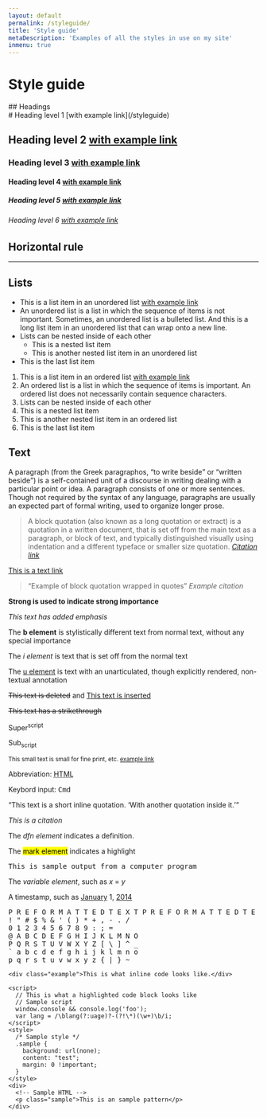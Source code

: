 ```yaml
---
layout: default
permalink: /styleguide/
title: 'Style guide'
metaDescription: 'Examples of all the styles in use on my site'
inmenu: true
---
```

# Style guide

<section markdown="1">
## Headings

<section markdown="1">
# Heading level 1 [with example link](/styleguide)

## Heading level 2 [with example link](/styleguide)

### Heading level 3 [with example link](/styleguide)

#### Heading level 4 [with example link](/styleguide)

##### Heading level 5 [with example link](/styleguide)

###### Heading level 6 [with example link](/styleguide)
</section>
</section>

## Horizontal rule

---

## Lists

* This is a list item in an unordered list [with example link](/styleguide)
* An unordered list is a list in which the sequence of items is not important. Sometimes, an unordered list is a bulleted list. And this is a long list item in an unordered list that can wrap onto a new line.
* Lists can be nested inside of each other
  * This is a nested list item
  * This is another nested list item in an unordered list
* This is the last list item

1.  This is a list item in an ordered list [with example link](/styleguide)
2.  An ordered list is a list in which the sequence of items is important. An ordered list does not necessarily contain sequence characters.
3.  Lists can be nested inside of each other
  1.  This is a nested list item
  2.  This is another nested list item in an ordered list
4.  This is the last list item

## Text

A paragraph (from the Greek paragraphos, <q>to write beside</q> or <q>written beside</q>) is a self-contained unit of a discourse in writing dealing with a particular point or idea. A paragraph consists of one or more sentences. Though not required by the syntax of any language, paragraphs are usually an expected part of formal writing, used to organize longer prose.

> A block quotation (also known as a long quotation or extract) is a quotation in a written document, that is set off from the main text as a paragraph, or block of text, and typically distinguished visually using indentation and a different typeface or smaller size quotation.
> <cite>[Citation link](/styleguide)</cite>

[This is a text link](/styleguide)

> <q>Example of block quotation wrapped in quotes</q>
> <cite>Example citation</cite>

**Strong is used to indicate strong importance**

*This text has added emphasis*

The <b>b element</b> is stylistically different text from normal text, without any special importance

The <i>i element</i> is text that is set off from the normal text

The <u>u element</u> is text with an unarticulated, though explicitly rendered, non-textual annotation

<del>This text is deleted</del> and <ins>This text is inserted</ins>

<s>This text has a strikethrough</s>

Super<sup>script</sup>

Sub<sub>script</sub>

<small>This small text is small for fine print, etc. [example link](/styleguide)</small>

Abbreviation: <abbr title="HyperText Markup Language">HTML</abbr>

Keybord input: <kbd>Cmd</kbd>

<q cite="https://developer.mozilla.org/en-US/docs/Web/HTML/Element/q">This text is a short inline quotation. <q>With another quotation inside it.</q></q>

<cite>This is a citation</cite>

The <dfn>dfn element</dfn> indicates a definition.

The <mark>mark element</mark> indicates a highlight

<samp>This is sample output from a computer program</samp>

The <var>variable element</var>, such as <var>x</var> = <var>y</var>

A timestamp, such as <time datetime="2014-01-01T00:00:00+00:00"><a href="/styleguide" rel="directory">January</a> 1, <a href="/styleguide" rel="directory">2014</a></time>

<!-- | Tables        | Are           | Cool  |
| ------------- |:-------------:| -----:|
| col 3 is      | right-aligned | $1600 |
| col 2 is      | centered      |   $12 |
| zebra stripes | are neat      |    $1 | -->

<pre>P R E F O R M A T T E D T E X T P R E F O R M A T T E D T E X T
! " # $ % & ' ( ) * + , - . /
0 1 2 3 4 5 6 7 8 9 : ; =
@ A B C D E F G H I J K L M N O
P Q R S T U V W X Y Z [ \ ] ^ _
` a b c d e f g h i j k l m n o
p q r s t u v w x y z { | } ~</pre>

`<div class="example">This is what inline code looks like.</div>`

```
<script>
  // This is what a highlighted code block looks like
  // Sample script
  window.console && console.log('foo');
  var lang = /\blang(?:uage)?-(?!\*)(\w+)\b/i;
</script>
<style>
  /* Sample style */
  .sample {
    background: url(none);
    content: "test";
    margin: 0 !important;
  }
</style>
<div>
  <!-- Sample HTML -->
  <p class="sample">This is an sample pattern</p>
</div>
```
